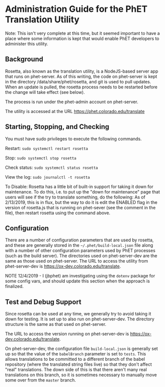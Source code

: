 Administration Guide for the PhET Translation Utility
=====================================================

Note: This isn't very complete at this time, but it seemed important to have a place where some information is kept that
would enable PhET developers to administer this utility.

Background
----------
Rosetta, also known as the translation utility, is a NodeJS-based server app that runs on phet-server.  As of this
writing, the code on phet-server is kept in the directory /data/share/phet/rosetta, and git is used to pull updates.  
When an update is pulled, the rosetta process needs to be restarted before the change will take effect (see below).

The process is run under the phet-admin account on phet-server.

The utility is accessed at the URL https://phet.colorado.edu/translate

Starting, Stopping, and Checking
---------------------

You must have sudo privileges to execute the following commands.

Restart:
```sudo systemctl restart rosetta```

Stop:
```sudo systemctl stop rosetta```

Check status:
```sudo systemctl status rosetta```

View the log:
```sudo journalctl -t rosetta```

To Disable: 
Rosetta has a little bit of built-in support for taking it down for maintenance.  To do this, i.e. to put up the "down
for maintenance" page that users will see if the try to translate something, do the following: As of 2/13/2019, this is
in flux, but the way to do it is edit the ENABLED flag in the version of rosetta.js that is running on phet-sever (see
the comment in the file), then restart rosetta using the command above.

Configuration
-------------

There are a number of configuration parameters that are used by rosetta, and these are generally stored in the
```~/.phet/build-local.json``` file along with a number of other configuration parameters used by PhET processes (such
as the build server).  The directories used on phet-server-dev are the same as those used on phet-server.  The URL to
access the utility from phet-server-dev is https://ox-dev.colorado.edu/translate.

NOTE 12/4/2019 - I (jbphet) am investigating using the `dotenv` package for some config vars, and should update this
section when the approach is finalized.

Test and Debug Support
----------------------

Since rosetta can be used at any time, we generally try to avoid taking it down for testing.  It is set up to also run
on phet-server-dev.  The directory structure is the same as that used on phet-server.

The URL to access the version running on phet-server-dev is https://ox-dev.colorado.edu/translate.

On phet-server-dev, the configuration file ```build-local.json``` is generally set up so that the value of the 
```babelBranch``` parameter is set to ```tests```.  This allows translations to be committed to a different branch of
the babel repository (where the translated string files live) so that they don't affect "real"  translations.  The down
side of this is that there aren't many real translations on this branch, so it is sometimes necessary to manually move
some over from the ```master``` branch.





